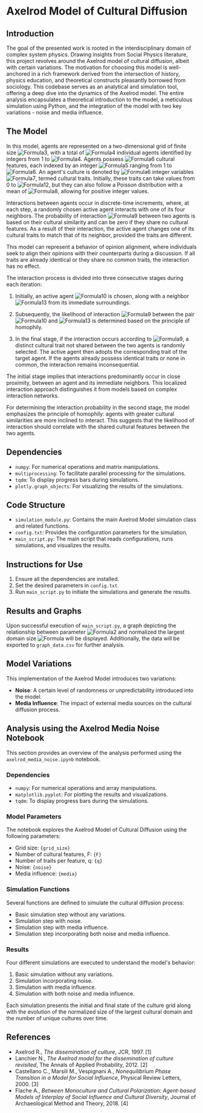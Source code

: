# Axelrod Model of Cultural Diffusion

## Introduction
The goal of the presented work is rooted in the interdisciplinary domain of complex system physics. Drawing insights from Social Physics literature, this project revolves around the Axelrod model of cultural diffusion, albeit with certain variations. The motivation for choosing this model is well-anchored in a rich framework derived from the intersection of history, physics education, and theoretical constructs pleasantly borrowed from sociology. This codebase serves as an analytical and simulation tool, offering a deep dive into the dynamics of the Axelrod model. The entire analysis encapsulates a theoretical introduction to the model, a meticulous simulation using Python, and the integration of the model with two key variations - noise and media influence.

## The Model

In this model, agents are represented on a two-dimensional grid of finite size ![Formula3](https://latex.codecogs.com/svg.image?L), with a total of ![Formula4](https://latex.codecogs.com/svg.image?L%5E2) individual agents identified by integers from 1 to ![Formula4](https://latex.codecogs.com/svg.image?L%5E2). Agents possess ![Formula6](https://latex.codecogs.com/svg.image?F) cultural features, each indexed by an integer ![Formula5](https://latex.codecogs.com/svg.image?f) ranging from 1 to ![Formula6](https://latex.codecogs.com/svg.image?F). An agent's culture is denoted by ![Formula6](https://latex.codecogs.com/svg.image?F) integer variables ![Formula7](https://latex.codecogs.com/svg.image?%5Cleft%5C%7B%5Csigma_%7Bf%7D(i)%5Cright%5C%7D_%7Bf%5Cin%5Cmathcal%7BF%7D%7D), termed cultural traits. Initially, these traits can take values from 0 to ![Formula12](https://latex.codecogs.com/svg.image?q-1), but they can also follow a Poisson distribution with a mean of ![Formula8](https://latex.codecogs.com/svg.image?q), allowing for positive integer values.

Interactions between agents occur in discrete-time increments, where, at each step, a randomly chosen active agent interacts with one of its four neighbors. The probability of interaction ![Formula9](https://latex.codecogs.com/svg.image?%5C(P_%7Bi,j%7D%5C)) between two agents is based on their cultural similarity and can be zero if they share no cultural features. As a result of their interaction, the active agent changes one of its cultural traits to match that of its neighbor, provided the traits are different.

This model can represent a behavior of opinion alignment, where individuals seek to align their opinions with their counterparts during a discussion. If all traits are already identical or they share no common traits, the interaction has no effect.

The interaction process is divided into three consecutive stages during each iteration:

1. Initially, an active agent ![Formula10](https://latex.codecogs.com/svg.image?i) is chosen, along with a neighbor ![Formula13](https://latex.codecogs.com/svg.image?j) from its immediate surroundings.

2. Subsequently, the likelihood of interaction ![Formula9](https://latex.codecogs.com/svg.image?%5C(P_%7Bi,j%7D%5C)) between the pair ![Formula10](https://latex.codecogs.com/svg.image?i) and ![Formula13](https://latex.codecogs.com/svg.image?j) is determined based on the principle of homophily.

3. In the final stage, if the interaction occurs according to ![Formula9](https://latex.codecogs.com/svg.image?%5C(P_%7Bi,j%7D%5C)), a distinct cultural trait not shared between the two agents is randomly selected. The active agent then adopts the corresponding trait of the target agent. If the agents already possess identical traits or none in common, the interaction remains inconsequential.

The initial stage implies that interactions predominantly occur in close proximity, between an agent and its immediate neighbors. This localized interaction approach distinguishes it from models based on complex interaction networks.

For determining the interaction probability in the second stage, the model emphasizes the principle of homophily: agents with greater cultural similarities are more inclined to interact. This suggests that the likelihood of interaction should correlate with the shared cultural features between the two agents.


## Dependencies
- `numpy`: For numerical operations and matrix manipulations.
- `multiprocessing`: To facilitate parallel processing for the simulations.
- `tqdm`: To display progress bars during simulations.
- `plotly.graph_objects`: For visualizing the results of the simulations.

## Code Structure
- `simulation_module.py`: Contains the main Axelrod Model simulation class and related functions.
- `config.txt`: Provides the configuration parameters for the simulation.
- `main_script.py`: The main script that reads configurations, runs simulations, and visualizes the results.

## Instructions for Use
1. Ensure all the dependencies are installed.
2. Set the desired parameters in `config.txt`.
3. Run `main_script.py` to initiate the simulations and generate the results.

## Results and Graphs
Upon successful execution of `main_script.py`, a graph depicting the relationship between parameter ![Formula2](https://latex.codecogs.com/svg.image?q) and normalized the largest domain size
![Formula](https://latex.codecogs.com/svg.image?%5Cfrac%7BS_%7Bmax%7D%7D%7BL%5E2%7D)
 will be displayed. Additionally, the data will be exported to `graph_data.csv` for further analysis.

## Model Variations
This implementation of the Axelrod Model introduces two variations:
- **Noise**: A certain level of randomness or unpredictability introduced into the model.
- **Media Influence**: The impact of external media sources on the cultural diffusion process.

## Analysis using the Axelrod Media Noise Notebook

This section provides an overview of the analysis performed using the `axelrod_media_noise.ipynb` notebook.

### Dependencies
- `numpy`: For numerical operations and array manipulations.
- `matplotlib.pyplot`: For plotting the results and visualizations.
- `tqdm`: To display progress bars during the simulations.

### Model Parameters
The notebook explores the Axelrod Model of Cultural Diffusion using the following parameters:
- Grid size: `{grid_size}`
- Number of cultural features, F: `{F}`
- Number of traits per feature, q: `{q}`
- Noise: `{noise}`
- Media influence: `{media}`

### Simulation Functions
Several functions are defined to simulate the cultural diffusion process:
- Basic simulation step without any variations.
- Simulation step with noise.
- Simulation step with media influence.
- Simulation step incorporating both noise and media influence.

### Results
Four different simulations are executed to understand the model's behavior:
1. Basic simulation without any variations.
2. Simulation incorporating noise.
3. Simulation with media influence.
4. Simulation with both noise and media influence.

Each simulation presents the initial and final state of the culture grid along with the evolution of the normalized size of the largest cultural domain and the number of unique cultures over time.

## References

- Axelrod R., *The dissemination of culture*, JCR, 1997. \[1\]
- Lanchier N., *The Axelrod model for the dissemination of culture revisited*, The Annals of Applied Probability, 2012. \[2\]
- Castellano C., Marsili M., Vespignani A., *Nonequilibrium Phase Transition in a Model for Social Influence*, Physical Review Letters, 2000. \[3\]
- Flache A., *Between Monoculture and Cultural Polarization: Agent-based Models of Interplay of Social Influence and Cultural Diversity*, Journal of Archaeological Method and Theory, 2018. \[4\]

